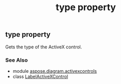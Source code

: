﻿---
title: type property
second_title: Aspose.Diagram for Python via .NET API References
description: 
type: docs
weight: 220
url: /python-net/aspose.diagram.activexcontrols/labelactivexcontrol/type/
is_root: false
---

## type property


Gets the type of the ActiveX control.

### See Also
* module [aspose.diagram.activexcontrols](../../)
* class [LabelActiveXControl](/diagram/python-net/aspose.diagram.activexcontrols/labelactivexcontrol)
